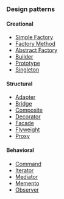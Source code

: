 ### Design patterns

#### Creational 

- [Simple Factory][1]     
- [Factory Method][2]
- [Abstract Factory][3]
- [Builder][4]
- [Prototype][5]
- [Singleton][6]

#### Structural 

- [Adapter][7]
- [Bridge][8]
- [Composite][9]
- [Decorator][10]
- [Facade][11]
- [Flyweight][12]
- [Proxy][13]


#### Behavioral 

- [Command][14]
- [Iterator][15]
- [Mediator][16]
- [Memento][17]
- [Observer][18]





[1]: https://github.com/xSoheilAlizadeh/DesignPatterns//tree/master/Creational/SimpleFactor
[2]: https://github.com/xSoheilAlizadeh/DesignPatterns//tree/master/Creational/FactoryMethod
[3]: https://github.com/xSoheilAlizadeh/DesignPatterns//tree/master/Creational/AbstractFactory
[4]: https://github.com/xSoheilAlizadeh/DesignPatterns//tree/master/Creational/Builder
[5]: https://github.com/xSoheilAlizadeh/DesignPatterns//tree/master/Creational/Prototype
[6]: https://github.com/xSoheilAlizadeh/DesignPatterns//tree/master/Creational/Singleton

[7]: https://github.com/xSoheilAlizadeh/DesignPatterns/tree/master/Structural/Adapter
[8]: https://github.com/xSoheilAlizadeh/DesignPatterns/tree/master/Structural/Bridge
[9]: https://github.com/xSoheilAlizadeh/DesignPatterns/tree/master/Structural/Composite
[10]:https://github.com/xSoheilAlizadeh/DesignPatterns/tree/master/Structural/Decorator
[11]:https://github.com/xSoheilAlizadeh/DesignPatterns/tree/master/Structural/Facade
[12]:https://github.com/xSoheilAlizadeh/DesignPatterns/tree/master/Structural/Flyweight
[13]:https://github.com/xSoheilAlizadeh/DesignPatterns/tree/master/Structural/Proxy


[14]:https://github.com/xSoheilAlizadeh/DesignPatterns/tree/master/Behavioral/Command
[15]:https://github.com/xSoheilAlizadeh/DesignPatterns/tree/master/Behavioral/Iterator
[16]:https://github.com/xSoheilAlizadeh/DesignPatterns/tree/master/Behavioral/Mediator
[17]:https://github.com/xSoheilAlizadeh/DesignPatterns/tree/master/Behavioral/Memento
[18]:https://github.com/xSoheilAlizadeh/DesignPatterns/tree/master/Behavioral/Observer









							
